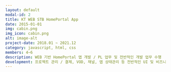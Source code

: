 ```yaml
---
layout: default
modal-id: 2
title: KT WEB STB HomePortal App
date: 2015-01-01
img: cabin.png
img_icon: cabin.png
alt: image-alt
project-date: 2018.01 ~ 2021.12
category: javascript, html, css
members: 4~6
description: WEB 기반 HomePortal 앱 개발 / PL 업무 및 전반적인 개발 업무 수행
development: 프로젝트 관리 / 결제, VOD, 채널, 앱 상태관리 등 전반적인 UI 및 비즈니스 로직 개발 업무 수행
---
```

